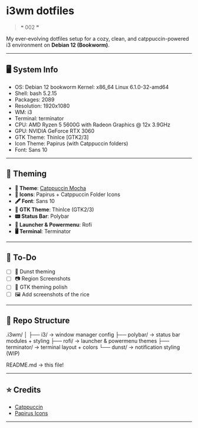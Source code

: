 # i3wm dotfiles

> ❝ 002 ❞

My ever-evolving dotfiles setup for a cozy, clean, and catppuccin-powered i3 environment on **Debian 12 (Bookworm)**.

---

## 🖥️ System Info
- OS: Debian 12 bookworm Kernel: x86_64 Linux 6.1.0-32-amd64
- Shell: bash 5.2.15
- Packages: 2089
- Resolution: 1920x1080
- WM: i3
- Terminal: terminator
- CPU: AMD Ryzen 5 5600G with Radeon Graphics @ 12x 3.9GHz
- GPU: NVIDIA GeForce RTX 3060
- GTK Theme: ThinIce [GTK2/3]
- Icon Theme: Papirus (with Catppuccin folders)
- Font: Sans 10

---

## 🎨 Theming

- **🌙 Theme**: [Catppuccin Mocha](https://github.com/catppuccin)
- **📁 Icons**: Papirus + Catppuccin Folder Icons
- **🖋 Font**: Sans 10
- **📐 GTK Theme**: ThinIce (GTK2/3)
- **📟 Status Bar**: Polybar
- **🚀 Launcher & Powermenu**: Rofi
- **🖥️ Terminal**: Terminator

---

## 🔧 To-Do

- [ ] 🎯 Dunst theming
- [ ] 📷 Region Screenshots
- [ ] 🎨 GTK theming polish
- [ ] 🖼 Add screenshots of the rice

---

## 📁 Repo Structure

.i3wm/ │ ├── i3/ → window manager config ├── polybar/ → status bar modules + styling ├── rofi/ → launcher & powermenu themes ├── terminator/ → terminal layout + colors └── dunst/ → notification styling (WIP)

README.md → this file!

---

## ⭐ Credits

- [Catppuccin](https://github.com/catppuccin)  
- [Papirus Icons](https://github.com/PapirusDevelopmentTeam/papirus-icon-theme)  

---
